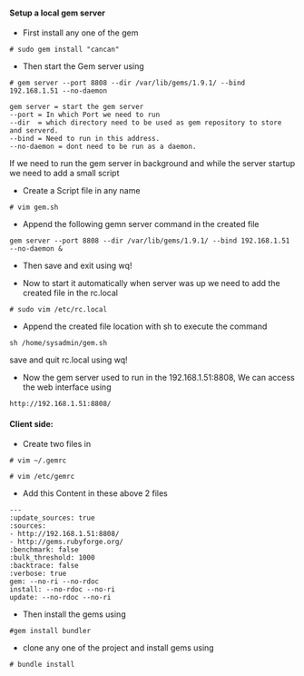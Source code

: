 #### Setup a local gem server

* First install any one of the gem

```
# sudo gem install "cancan"
```

* Then start the Gem server using 

```
# gem server --port 8808 --dir /var/lib/gems/1.9.1/ --bind 192.168.1.51 --no-daemon
```

```
gem server = start the gem server
--port = In which Port we need to run
--dir  = which directory need to be used as gem repository to store and serverd.
--bind = Need to run in this address.
--no-daemon = dont need to be run as a daemon.
```


If we need to run the gem server in background and while the server startup we need to add a small script 

* Create a Script file in any name

```
# vim gem.sh
```

* Append the following gemn server command in the created file 


```
gem server --port 8808 --dir /var/lib/gems/1.9.1/ --bind 192.168.1.51 --no-daemon &
```

* Then save and exit using wq!

* Now to start it automatically when server was up we need to add the created file in the rc.local


```
# sudo vim /etc/rc.local
```

* Append the created file location with sh to execute the command 


```
sh /home/sysadmin/gem.sh
```

save and quit rc.local using wq!

* Now the gem server used to run in the 192.168.1.51:8808, We can access the web interface using


```
http://192.168.1.51:8808/
```


#### Client side:


* Create two files in 

```
# vim ~/.gemrc 

# vim /etc/gemrc
```

* Add this Content in these above 2 files 

```
---
:update_sources: true
:sources:
- http://192.168.1.51:8808/
- http://gems.rubyforge.org/
:benchmark: false
:bulk_threshold: 1000
:backtrace: false
:verbose: true
gem: --no-ri --no-rdoc
install: --no-rdoc --no-ri 
update: --no-rdoc --no-ri
```

* Then install the gems using 


```
#gem install bundler
```

* clone any one of the project and install gems using 

```
# bundle install
```
